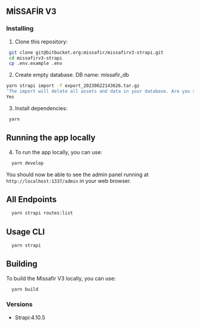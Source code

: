 ## MİSSAFİR V3

### Installing

1. Clone this repository:

```bash
 git clone git@bitbucket.org:missafir/missafirv3-strapi.git
 cd missafirv3-strapi
 cp .env.example .env
```

2. Create empty database. DB name: missafir_db

```bash
yarn strapi import -f export_20230622143626.tar.gz
'The import will delete all assets and data in your database. Are you sure you want to proceed?' answer question 
Yes
```

3. Install dependencies:

```bash
 yarn
```

## Running the app locally

4. To run the app locally, you can use:

```bash
  yarn develop
```

You should now be able to see the admin panel running at `http://localhost:1337/admin` in your web browser.

## All Endpoints

```bash            
  yarn strapi routes:list        
```

## Usage CLI

```bash             
  yarn strapi        
```

## Building

To build the Missafir V3 locally, you can use:

```bash
  yarn build
```

### Versions

- Strapi:4.10.5
